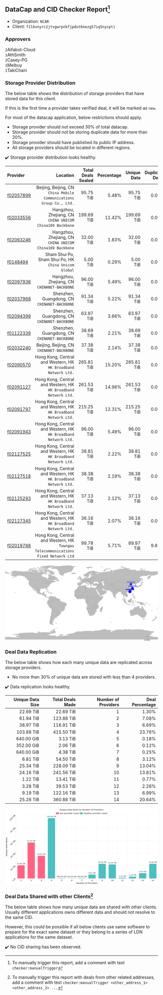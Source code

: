 ## DataCap and CID Checker Report[^1]
 - Organization: `NCAR`
 - Client: `f1lbvnyrc2jtvgwrpnkfjpdut6nezg57iq5nycpti`
### Approvers
`2`Aifabot-Cloud<br/>`1`AthSmith<br/>`2`Casey-PG<br/>`1`Meibuy<br/>`1`TakiChain

### Storage Provider Distribution
The below table shows the distribution of storage providers that have stored data for this client.

If this is the first time a provider takes verified deal, it will be marked as `new`.

For most of the datacap application, below restrictions should apply.
 - Storage provider should not exceed 30% of total datacap.
 - Storage provider should not be storing duplicate data for more than 20%.
 - Storage provider should have published its public IP address.
 - All storage providers should be located in different regions.

✔️ Storage provider distribution looks healthy.

| Provider                                              |                                                                              Location | Total Deals Sealed | Percentage | Unique Data | Duplicate Deals |
| :---------------------------------------------------- | ------------------------------------------------------------------------------------: | -----------------: | ---------: | ----------: | --------------: |
| [f02057899](https://filfox.info/en/address/f02057899) |                Beijing, Beijing, CN<br/>`China Mobile Communications Group Co., Ltd.` |          95.75 TiB |      5.48% |   95.75 TiB |           0.00% |
| [f02033556](https://filfox.info/en/address/f02033556) |                           Hangzhou, Zhejiang, CN<br/>`CHINA UNICOM China169 Backbone` |         199.69 TiB |     11.42% |  199.69 TiB |           0.00% |
| [f02063246](https://filfox.info/en/address/f02063246) |                           Hangzhou, Zhejiang, CN<br/>`CHINA UNICOM China169 Backbone` |          32.00 TiB |      1.83% |   32.00 TiB |           0.00% |
| [f0148494](https://filfox.info/en/address/f0148494)   |                              Sham Shui Po, Sham Shui Po, HK<br/>`China Unicom Global` |           5.00 TiB |      0.29% |    5.00 TiB |           0.00% |
| [f02097936](https://filfox.info/en/address/f02097936) |                                        Hangzhou, Zhejiang, CN<br/>`CHINANET-BACKBONE` |          96.00 TiB |      5.49% |   96.00 TiB |           0.00% |
| [f02037968](https://filfox.info/en/address/f02037968) |                                       Shenzhen, Guangdong, CN<br/>`CHINANET-BACKBONE` |          91.34 TiB |      5.22% |   91.34 TiB |           0.00% |
| [f02094399](https://filfox.info/en/address/f02094399) |                                       Shenzhen, Guangdong, CN<br/>`CHINANET-BACKBONE` |          63.97 TiB |      3.66% |   63.97 TiB |           0.00% |
| [f01122339](https://filfox.info/en/address/f01122339) |                                       Shenzhen, Guangdong, CN<br/>`CHINANET-BACKBONE` |          38.69 TiB |      2.21% |   38.69 TiB |           0.00% |
| [f02032240](https://filfox.info/en/address/f02032240) |                                          Beijing, Beijing, CN<br/>`CHINANET-BACKBONE` |          37.38 TiB |      2.14% |   37.38 TiB |           0.00% |
| [f02090570](https://filfox.info/en/address/f02090570) |                    Hong Kong, Central and Western, HK<br/>`HK Broadband Network Ltd.` |         265.81 TiB |     15.20% |  265.81 TiB |           0.00% |
| [f02091127](https://filfox.info/en/address/f02091127) |                    Hong Kong, Central and Western, HK<br/>`HK Broadband Network Ltd.` |         261.53 TiB |     14.96% |  261.53 TiB |           0.00% |
| [f02091797](https://filfox.info/en/address/f02091797) |                    Hong Kong, Central and Western, HK<br/>`HK Broadband Network Ltd.` |         215.25 TiB |     12.31% |  215.25 TiB |           0.00% |
| [f02091943](https://filfox.info/en/address/f02091943) |                    Hong Kong, Central and Western, HK<br/>`HK Broadband Network Ltd.` |          96.00 TiB |      5.49% |   96.00 TiB |           0.00% |
| [f02127525](https://filfox.info/en/address/f02127525) |                    Hong Kong, Central and Western, HK<br/>`HK Broadband Network Ltd.` |          38.81 TiB |      2.22% |   38.81 TiB |           0.00% |
| [f02127518](https://filfox.info/en/address/f02127518) |                    Hong Kong, Central and Western, HK<br/>`HK Broadband Network Ltd.` |          38.38 TiB |      2.19% |   38.38 TiB |           0.00% |
| [f02125293](https://filfox.info/en/address/f02125293) |                    Hong Kong, Central and Western, HK<br/>`HK Broadband Network Ltd.` |          37.13 TiB |      2.12% |   37.13 TiB |           0.00% |
| [f02127345](https://filfox.info/en/address/f02127345) |                    Hong Kong, Central and Western, HK<br/>`HK Broadband Network Ltd.` |          36.16 TiB |      2.07% |   36.16 TiB |           0.00% |
| [f02019788](https://filfox.info/en/address/f02019788) | Hong Kong, Central and Western, HK<br/>`Towngas Telecommunications Fixed Network Ltd` |          99.78 TiB |      5.71% |   89.97 TiB |           9.83% |

<img src="https://raw.githubusercontent.com/data-preservation-programs/filplus-checker-assets/main/filecoin-project/filecoin-plus-large-datasets/issues/1853/1690921366165.png"/>

### Deal Data Replication
The below table shows how each many unique data are replicated across storage providers.

- No more than 30% of unique data are stored with less than 4 providers.

✔️ Data replication looks healthy.

| Unique Data Size | Total Deals Made | Number of Providers | Deal Percentage |
| ---------------: | ---------------: | ------------------: | --------------: |
|        22.69 TiB |        22.69 TiB |                   1 |           1.30% |
|        61.94 TiB |       123.88 TiB |                   2 |           7.08% |
|        38.97 TiB |       116.91 TiB |                   3 |           6.69% |
|       103.88 TiB |       415.50 TiB |                   4 |          23.76% |
|       640.00 GiB |         3.13 TiB |                   5 |           0.18% |
|       352.00 GiB |         2.06 TiB |                   6 |           0.12% |
|       640.00 GiB |         4.38 TiB |                   7 |           0.25% |
|         6.81 TiB |        54.50 TiB |                   8 |           3.12% |
|        25.34 TiB |       228.09 TiB |                   9 |          13.04% |
|        24.16 TiB |       241.56 TiB |                  10 |          13.81% |
|         1.22 TiB |        13.41 TiB |                  11 |           0.77% |
|         3.28 TiB |        39.53 TiB |                  12 |           2.26% |
|         9.19 TiB |       122.16 TiB |                  13 |           6.99% |
|        25.28 TiB |       360.88 TiB |                  14 |          20.64% |

<img src="https://raw.githubusercontent.com/data-preservation-programs/filplus-checker-assets/main/filecoin-project/filecoin-plus-large-datasets/issues/1853/1690921366911.png"/>

### Deal Data Shared with other Clients[^3]
The below table shows how many unique data are shared with other clients.
Usually different applications owns different data and should not resolve to the same CID.

However, this could be possible if all below clients use same software to prepare for the exact same dataset or they belong to a series of LDN applications for the same dataset.

✔️ No CID sharing has been observed.

[^1]: To manually trigger this report, add a comment with text `checker:manualTrigger`

[^2]: Deals from those addresses are combined into this report as they are specified with `checker:manualTrigger`

[^3]: To manually trigger this report with deals from other related addresses, add a comment with text `checker:manualTrigger <other_address_1> <other_address_2> ...`
